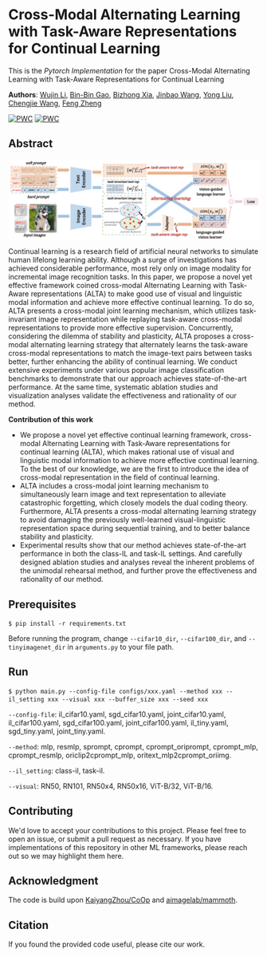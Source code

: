 # Cross-Modal Alternating Learning with Task-Aware Representations for Continual Learning
This is the *Pytorch Implementation* for the paper Cross-Modal Alternating Learning with Task-Aware Representations for Continual Learning

**Authors**: [Wujin Li](https://scholar.google.com/citations?user=QONFCAkAAAAJ&hl=zh-CN&oi=sra), [Bin-Bin Gao](https://scholar.google.com/citations?user=yYviZ-oAAAAJ&hl=zh-CN&oi=sra), [Bizhong Xia](), [Jinbao Wang](https://scholar.google.com/citations?hl=zh-CN&user=qI80ipUAAAAJ&view_op=list_works&sortby=pubdate), [Yong Liu](https://scholar.google.com/citations?user=aqvFa1EAAAAJ&hl=zh-CN&oi=sra), [Chengjie Wang](https://scholar.google.com/citations?user=fqte5H4AAAAJ&hl=zh-CN), [Feng Zheng](https://scholar.google.com/citations?hl=zh-CN&user=PcmyXHMAAAAJ&view_op=list_works&sortby=pubdate)

[![PWC](https://img.shields.io/endpoint.svg?url=https://paperswithcode.com/badge/cross-modal-alternating-learning-with-task/continual-learning-on-cifar100-10-tasks)](https://paperswithcode.com/sota/continual-learning-on-cifar100-10-tasks?p=cross-modal-alternating-learning-with-task)
[![PWC](https://img.shields.io/endpoint.svg?url=https://paperswithcode.com/badge/cross-modal-alternating-learning-with-task/continual-learning-on-tiny-imagenet-10tasks)](https://paperswithcode.com/sota/continual-learning-on-tiny-imagenet-10tasks?p=cross-modal-alternating-learning-with-task)

## Abstract
<img align="middle" width="700" src="./pipeline.png">

Continual learning is a research field of artificial neural networks to simulate human lifelong learning ability. Although a surge of investigations has achieved considerable performance, most rely only on image modality for incremental image recognition tasks. In this paper, we propose a novel yet effective framework coined cross-modal Alternating Learning with Task-Aware representations (ALTA) to make good use of visual and linguistic modal information and achieve more effective continual learning. To do so, ALTA presents a cross-modal joint learning mechanism, which utilizes task-invariant image representation while replaying task-aware cross-modal representations to provide more effective supervision. Concurrently, considering the dilemma of stability and plasticity, ALTA proposes a cross-modal alternating learning strategy that alternately learns the task-aware cross-modal representations to match the image-text pairs between tasks better, further enhancing the ability of continual learning. We conduct extensive experiments under various popular image classification benchmarks to demonstrate that our approach achieves state-of-the-art performance. At the same time, systematic ablation studies and visualization analyses validate the effectiveness and rationality of our method.

__Contribution of this work__
- We propose a novel yet effective continual learning framework, cross-modal Alternating Learning with Task-Aware representations for continual learning (ALTA), which makes rational use of visual and linguistic modal information to achieve more effective continual learning. To the best of our knowledge, we are the first to introduce the idea of cross-modal representation in the field of continual learning.
- ALTA includes a cross-modal joint learning mechanism to simultaneously learn image and text representation to alleviate catastrophic forgetting, which closely models the dual coding theory. Furthermore, ALTA presents a cross-modal alternating learning strategy to avoid damaging the previously well-learned visual-linguistic representation space during sequential training, and to better balance stability and plasticity.
- Experimental results show that our method achieves state-of-the-art performance in both the class-IL and task-IL settings. And carefully designed ablation studies and analyses reveal the inherent problems of the unimodal rehearsal method, and further prove the effectiveness and rationality of our method.

## Prerequisites
```
$ pip install -r requirements.txt
```
Before running the program, change `--cifar10_dir`, `--cifar100_dir`, and `--tinyimagenet_dir` in `arguments.py` to your file path.

## Run
```
$ python main.py --config-file configs/xxx.yaml --method xxx --il_setting xxx --visual xxx --buffer_size xxx --seed xxx
```
`--config-file`: il_cifar10.yaml, sgd_cifar10.yaml, joint_cifar10.yaml, il_cifar100.yaml, sgd_cifar100.yaml, joint_cifar100.yaml, il_tiny.yaml, sgd_tiny.yaml, joint_tiny.yaml.

`--method`: mlp, resmlp, sprompt, cprompt, cprompt_oriprompt, cprompt_mlp, cprompt_resmlp, oriclip2cprompt_mlp, oritext_mlp2cprompt_oriimg.

`--il_setting`: class-il, task-il.

`--visual`: RN50, RN101, RN50x4, RN50x16, ViT-B/32, ViT-B/16.


## Contributing
We'd love to accept your contributions to this project. Please feel free to open an issue, or submit a pull request as necessary. If you have implementations of this repository in other ML frameworks, please reach out so we may highlight them here.

## Acknowledgment
The code is build upon [KaiyangZhou/CoOp](https://github.com/KaiyangZhou/CoOp) and [aimagelab/mammoth](https://github.com/aimagelab/mammoth).

## Citation
If you found the provided code useful, please cite our work.


